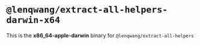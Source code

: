 # `@lenqwang/extract-all-helpers-darwin-x64`

This is the **x86_64-apple-darwin** binary for `@lenqwang/extract-all-helpers`
